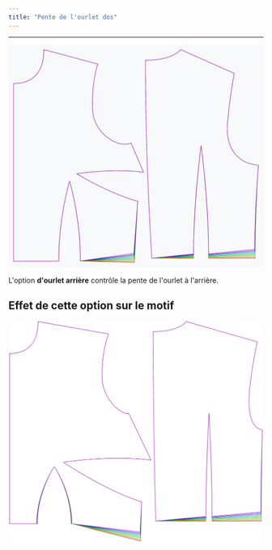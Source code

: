 ```yaml
---
title: "Pente de l'ourlet dos"
---
```


***

![L'effet de l'option de pente de l'ourlet arrière sur le motif](sample.png)

L'option **d'ourlet arrière** contrôle la pente de l'ourlet à l'arrière.

## Effet de cette option sur le motif

![Cette image montre l'effet de cette option en superposant plusieurs variantes qui ont une valeur différente pour cette option](bella_backhemslope_sample.svg "Effet de cette option sur le motif")
